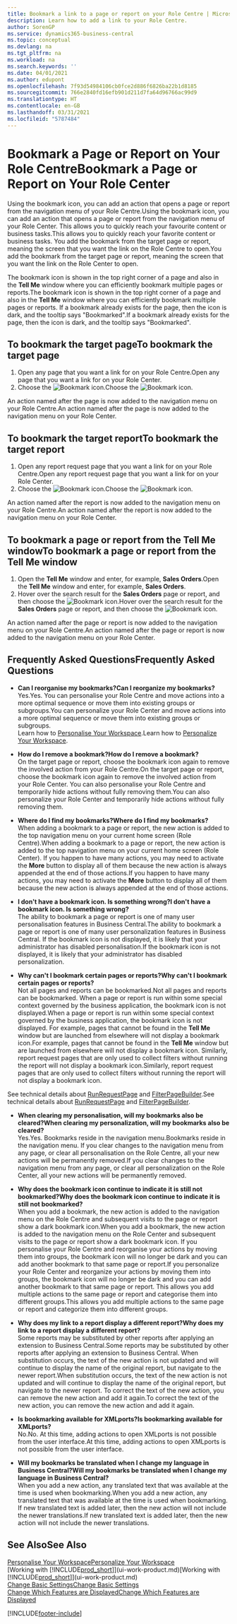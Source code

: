 ```yaml
---
title: Bookmark a link to a page or report on your Role Centre | Microsoft Docs
description: Learn how to add a link to your Role Centre.
author: SorenGP
ms.service: dynamics365-business-central
ms.topic: conceptual
ms.devlang: na
ms.tgt_pltfrm: na
ms.workload: na
ms.search.keywords: ''
ms.date: 04/01/2021
ms.author: edupont
ms.openlocfilehash: 7f93d54984106cb0fce2d886f6826ba22b1d8185
ms.sourcegitcommit: 766e2840fd16efb901d211d7fa64d96766ac99d9
ms.translationtype: HT
ms.contentlocale: en-GB
ms.lasthandoff: 03/31/2021
ms.locfileid: "5787484"
---
```

# <a name="bookmark-a-page-or-report-on-your-role-center"></a><span data-ttu-id="789d7-103">Bookmark a Page or Report on Your Role Centre</span><span class="sxs-lookup"><span data-stu-id="789d7-103">Bookmark a Page or Report on Your Role Center</span></span>
<span data-ttu-id="789d7-104">Using the bookmark icon, you can add an action that opens a page or report from the navigation menu of your Role Centre.</span><span class="sxs-lookup"><span data-stu-id="789d7-104">Using the bookmark icon, you can add an action that opens a page or report from the navigation menu of your Role Center.</span></span> <span data-ttu-id="789d7-105">This allows you to quickly reach your favourite content or business tasks.</span><span class="sxs-lookup"><span data-stu-id="789d7-105">This allows you to quickly reach your favorite content or business tasks.</span></span> <span data-ttu-id="789d7-106">You add the bookmark from the target page or report, meaning the screen that you want the link on the Role Centre to open.</span><span class="sxs-lookup"><span data-stu-id="789d7-106">You add the bookmark from the target page or report, meaning the screen that you want the link on the Role Center to open.</span></span>

<span data-ttu-id="789d7-107">The bookmark icon is shown in the top right corner of a page and also in the **Tell Me** window where you can efficiently bookmark multiple pages or reports.</span><span class="sxs-lookup"><span data-stu-id="789d7-107">The bookmark icon is shown in the top right corner of a page and also in the **Tell Me** window where you can efficiently bookmark multiple pages or reports.</span></span> <span data-ttu-id="789d7-108">If a bookmark already exists for the page, then the icon is dark, and the tooltip says "Bookmarked".</span><span class="sxs-lookup"><span data-stu-id="789d7-108">If a bookmark already exists for the page, then the icon is dark, and the tooltip says "Bookmarked".</span></span>

## <a name="to-bookmark-the-target-page"></a><span data-ttu-id="789d7-109">To bookmark the target page</span><span class="sxs-lookup"><span data-stu-id="789d7-109">To bookmark the target page</span></span>
1. <span data-ttu-id="789d7-110">Open any page that you want a link for on your Role Centre.</span><span class="sxs-lookup"><span data-stu-id="789d7-110">Open any page that you want a link for on your Role Center.</span></span>
2. <span data-ttu-id="789d7-111">Choose the ![Bookmark](media/ui_bookmark_icon.png "Bookmark") icon.</span><span class="sxs-lookup"><span data-stu-id="789d7-111">Choose the ![Bookmark](media/ui_bookmark_icon.png "Bookmark") icon.</span></span>

<span data-ttu-id="789d7-112">An action named after the page is now added to the navigation menu on your Role Centre.</span><span class="sxs-lookup"><span data-stu-id="789d7-112">An action named after the page is now added to the navigation menu on your Role Center.</span></span>

## <a name="to-bookmark-the-target-report"></a><span data-ttu-id="789d7-113">To bookmark the target report</span><span class="sxs-lookup"><span data-stu-id="789d7-113">To bookmark the target report</span></span>
1. <span data-ttu-id="789d7-114">Open any report request page that you want a link for on your Role Centre.</span><span class="sxs-lookup"><span data-stu-id="789d7-114">Open any report request page that you want a link for on your Role Center.</span></span>
2. <span data-ttu-id="789d7-115">Choose the ![Bookmark](media/ui_bookmark_icon.png "Bookmark") icon.</span><span class="sxs-lookup"><span data-stu-id="789d7-115">Choose the ![Bookmark](media/ui_bookmark_icon.png "Bookmark") icon.</span></span>

<span data-ttu-id="789d7-116">An action named after the report is now added to the navigation menu on your Role Centre.</span><span class="sxs-lookup"><span data-stu-id="789d7-116">An action named after the report is now added to the navigation menu on your Role Center.</span></span>

## <a name="to-bookmark-a-page-or-report-from-the-tell-me-window"></a><span data-ttu-id="789d7-117">To bookmark a page or report from the Tell Me window</span><span class="sxs-lookup"><span data-stu-id="789d7-117">To bookmark a page or report from the Tell Me window</span></span>
1. <span data-ttu-id="789d7-118">Open the **Tell Me** window and enter, for example, **Sales Orders**.</span><span class="sxs-lookup"><span data-stu-id="789d7-118">Open the **Tell Me** window and enter, for example, **Sales Orders**.</span></span>
2. <span data-ttu-id="789d7-119">Hover over the search result for the **Sales Orders** page or report, and then choose the ![Bookmark](media/ui_bookmark_icon.png "Bookmark") icon.</span><span class="sxs-lookup"><span data-stu-id="789d7-119">Hover over the search result for the **Sales Orders** page or report, and then choose the ![Bookmark](media/ui_bookmark_icon.png "Bookmark") icon.</span></span>

<span data-ttu-id="789d7-120">An action named after the page or report is now added to the navigation menu on your Role Centre.</span><span class="sxs-lookup"><span data-stu-id="789d7-120">An action named after the page or report is now added to the navigation menu on your Role Center.</span></span>


## <a name="frequently-asked-questions"></a><span data-ttu-id="789d7-121">Frequently Asked Questions</span><span class="sxs-lookup"><span data-stu-id="789d7-121">Frequently Asked Questions</span></span>  

- <span data-ttu-id="789d7-122">**Can I reorganise my bookmarks?**</span><span class="sxs-lookup"><span data-stu-id="789d7-122">**Can I reorganize my bookmarks?**</span></span>  
<span data-ttu-id="789d7-123">Yes.</span><span class="sxs-lookup"><span data-stu-id="789d7-123">Yes.</span></span> <span data-ttu-id="789d7-124">You can personalise your Role Centre and move actions into a more optimal sequence or move them into existing groups or subgroups.</span><span class="sxs-lookup"><span data-stu-id="789d7-124">You can personalize your Role Center and move actions into a more optimal sequence or move them into existing groups or subgroups.</span></span>  
<span data-ttu-id="789d7-125">Learn how to [Personalise Your Workspace](ui-personalization-user.md).</span><span class="sxs-lookup"><span data-stu-id="789d7-125">Learn how to [Personalize Your Workspace](ui-personalization-user.md).</span></span>

- <span data-ttu-id="789d7-126">**How do I remove a bookmark?**</span><span class="sxs-lookup"><span data-stu-id="789d7-126">**How do I remove a bookmark?**</span></span>  
<span data-ttu-id="789d7-127">On the target page or report, choose the bookmark icon again to remove the involved action from your Role Centre.</span><span class="sxs-lookup"><span data-stu-id="789d7-127">On the target page or report, choose the bookmark icon again to remove the involved action from your Role Center.</span></span> <span data-ttu-id="789d7-128">You can also personalise your Role Centre and temporarily hide actions without fully removing them.</span><span class="sxs-lookup"><span data-stu-id="789d7-128">You can also personalize your Role Center and temporarily hide actions without fully removing them.</span></span>

- <span data-ttu-id="789d7-129">**Where do I find my bookmarks?**</span><span class="sxs-lookup"><span data-stu-id="789d7-129">**Where do I find my bookmarks?**</span></span>  
<span data-ttu-id="789d7-130">When adding a bookmark to a page or report, the new action is added to the top navigation menu on your current home screen (Role Centre).</span><span class="sxs-lookup"><span data-stu-id="789d7-130">When adding a bookmark to a page or report, the new action is added to the top navigation menu on your current home screen (Role Center).</span></span> <span data-ttu-id="789d7-131">If you happen to have many actions, you may need to activate the **More** button to display all of them because the new action is always appended at the end of those actions.</span><span class="sxs-lookup"><span data-stu-id="789d7-131">If you happen to have many actions, you may need to activate the **More** button to display all of them because the new action is always appended at the end of those actions.</span></span>
<!-- Should we add a screenshot here? -->

- <span data-ttu-id="789d7-132">**I don't have a bookmark icon. Is something wrong?**</span><span class="sxs-lookup"><span data-stu-id="789d7-132">**I don't have a bookmark icon. Is something wrong?**</span></span>  
<span data-ttu-id="789d7-133">The ability to bookmark a page or report is one of many user personalisation features in Business Central.</span><span class="sxs-lookup"><span data-stu-id="789d7-133">The ability to bookmark a page or report is one of many user personalization features in Business Central.</span></span> <span data-ttu-id="789d7-134">If the bookmark icon is not displayed, it is likely that your administrator has disabled personalisation.</span><span class="sxs-lookup"><span data-stu-id="789d7-134">If the bookmark icon is not displayed, it is likely that your administrator has disabled personalization.</span></span>

- <span data-ttu-id="789d7-135">**Why can't I bookmark certain pages or reports?**</span><span class="sxs-lookup"><span data-stu-id="789d7-135">**Why can't I bookmark certain pages or reports?**</span></span>  
<span data-ttu-id="789d7-136">Not all pages and reports can be bookmarked.</span><span class="sxs-lookup"><span data-stu-id="789d7-136">Not all pages and reports can be bookmarked.</span></span> <span data-ttu-id="789d7-137">When a page or report is run within some special context governed by the business application, the bookmark icon is not displayed.</span><span class="sxs-lookup"><span data-stu-id="789d7-137">When a page or report is run within some special context governed by the business application, the bookmark icon is not displayed.</span></span> <span data-ttu-id="789d7-138">For example, pages that cannot be found in the **Tell Me** window but are launched from elsewhere will not display a bookmark icon.</span><span class="sxs-lookup"><span data-stu-id="789d7-138">For example, pages that cannot be found in the **Tell Me** window but are launched from elsewhere will not display a bookmark icon.</span></span> <span data-ttu-id="789d7-139">Similarly, report request pages that are only used to collect filters without running the report will not display a bookmark icon.</span><span class="sxs-lookup"><span data-stu-id="789d7-139">Similarly, report request pages that are only used to collect filters without running the report will not display a bookmark icon.</span></span>

<span data-ttu-id="789d7-140">See technical details about [RunRequestPage](/dynamics365/business-central/dev-itpro/developer/methods-auto/report/reportinstance-runrequestpage-method) and [FilterPageBuilder](/dynamics365/business-central/dev-itpro/developer/methods-auto/filterpagebuilder/filterpagebuilder-data-type).</span><span class="sxs-lookup"><span data-stu-id="789d7-140">See technical details about [RunRequestPage](/dynamics365/business-central/dev-itpro/developer/methods-auto/report/reportinstance-runrequestpage-method) and [FilterPageBuilder](/dynamics365/business-central/dev-itpro/developer/methods-auto/filterpagebuilder/filterpagebuilder-data-type).</span></span>

- <span data-ttu-id="789d7-141">**When clearing my personalisation, will my bookmarks also be cleared?**</span><span class="sxs-lookup"><span data-stu-id="789d7-141">**When clearing my personalization, will my bookmarks also be cleared?**</span></span>  
<span data-ttu-id="789d7-142">Yes.</span><span class="sxs-lookup"><span data-stu-id="789d7-142">Yes.</span></span> <span data-ttu-id="789d7-143">Bookmarks reside in the navigation menu.</span><span class="sxs-lookup"><span data-stu-id="789d7-143">Bookmarks reside in the navigation menu.</span></span> <span data-ttu-id="789d7-144">If you clear changes to the navigation menu from any page, or clear all personalisation on the Role Centre, all your new actions will be permanently removed.</span><span class="sxs-lookup"><span data-stu-id="789d7-144">If you clear changes to the navigation menu from any page, or clear all personalization on the Role Center, all your new actions will be permanently removed.</span></span>

- <span data-ttu-id="789d7-145">**Why does the bookmark icon continue to indicate it is still not bookmarked?**</span><span class="sxs-lookup"><span data-stu-id="789d7-145">**Why does the bookmark icon continue to indicate it is still not bookmarked?**</span></span>  
<span data-ttu-id="789d7-146">When you add a bookmark, the new action is added to the navigation menu on the Role Centre and subsequent visits to the page or report show a dark bookmark icon.</span><span class="sxs-lookup"><span data-stu-id="789d7-146">When you add a bookmark, the new action is added to the navigation menu on the Role Center and subsequent visits to the page or report show a dark bookmark icon.</span></span> <span data-ttu-id="789d7-147">If you personalise your Role Centre and reorganise your actions by moving them into groups, the bookmark icon will no longer be dark and you can add another bookmark to that same page or report.</span><span class="sxs-lookup"><span data-stu-id="789d7-147">If you personalize your Role Center and reorganize your actions by moving them into groups, the bookmark icon will no longer be dark and you can add another bookmark to that same page or report.</span></span> <span data-ttu-id="789d7-148">This allows you add multiple actions to the same page or report and categorise them into different groups.</span><span class="sxs-lookup"><span data-stu-id="789d7-148">This allows you add multiple actions to the same page or report and categorize them into different groups.</span></span>

- <span data-ttu-id="789d7-149">**Why does my link to a report display a different report?**</span><span class="sxs-lookup"><span data-stu-id="789d7-149">**Why does my link to a report display a different report?**</span></span>  
<span data-ttu-id="789d7-150">Some reports may be substituted by other reports after applying an extension to Business Central.</span><span class="sxs-lookup"><span data-stu-id="789d7-150">Some reports may be substituted by other reports after applying an extension to Business Central.</span></span> <span data-ttu-id="789d7-151">When substitution occurs, the text of the new action is not updated and will continue to display the name of the original report, but navigate to the newer report.</span><span class="sxs-lookup"><span data-stu-id="789d7-151">When substitution occurs, the text of the new action is not updated and will continue to display the name of the original report, but navigate to the newer report.</span></span> <span data-ttu-id="789d7-152">To correct the text of the new action, you can remove the new action and add it again.</span><span class="sxs-lookup"><span data-stu-id="789d7-152">To correct the text of the new action, you can remove the new action and add it again.</span></span>
<!-- For more information on report substitution, see this link UNAVAILABLE AT THIS TIME -->

- <span data-ttu-id="789d7-153">**Is bookmarking available for XMLports?**</span><span class="sxs-lookup"><span data-stu-id="789d7-153">**Is bookmarking available for XMLports?**</span></span>  
<span data-ttu-id="789d7-154">No.</span><span class="sxs-lookup"><span data-stu-id="789d7-154">No.</span></span> <span data-ttu-id="789d7-155">At this time, adding actions to open XMLports is not possible from the user interface.</span><span class="sxs-lookup"><span data-stu-id="789d7-155">At this time, adding actions to open XMLports is not possible from the user interface.</span></span>

- <span data-ttu-id="789d7-156">**Will my bookmarks be translated when I change my language in Business Central?**</span><span class="sxs-lookup"><span data-stu-id="789d7-156">**Will my bookmarks be translated when I change my language in Business Central?**</span></span>  
<span data-ttu-id="789d7-157">When you add a new action, any translated text that was available at the time is used when bookmarking.</span><span class="sxs-lookup"><span data-stu-id="789d7-157">When you add a new action, any translated text that was available at the time is used when bookmarking.</span></span> <span data-ttu-id="789d7-158">If new translated text is added later, then the new action will not include the newer translations.</span><span class="sxs-lookup"><span data-stu-id="789d7-158">If new translated text is added later, then the new action will not include the newer translations.</span></span>


## <a name="see-also"></a><span data-ttu-id="789d7-159">See Also</span><span class="sxs-lookup"><span data-stu-id="789d7-159">See Also</span></span>
[<span data-ttu-id="789d7-160">Personalise Your Workspace</span><span class="sxs-lookup"><span data-stu-id="789d7-160">Personalize Your Workspace</span></span>](ui-personalization-user.md)  
<span data-ttu-id="789d7-161">[Working with [!INCLUDE[prod_short](includes/prod_short.md)]](ui-work-product.md)</span><span class="sxs-lookup"><span data-stu-id="789d7-161">[Working with [!INCLUDE[prod_short](includes/prod_short.md)]](ui-work-product.md)</span></span>  
[<span data-ttu-id="789d7-162">Change Basic Settings</span><span class="sxs-lookup"><span data-stu-id="789d7-162">Change Basic Settings</span></span>](ui-change-basic-settings.md)  
[<span data-ttu-id="789d7-163">Change Which Features are Displayed</span><span class="sxs-lookup"><span data-stu-id="789d7-163">Change Which Features are Displayed</span></span>](ui-experiences.md)  


[!INCLUDE[footer-include](includes/footer-banner.md)]